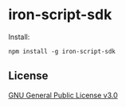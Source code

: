 # iron-script-sdk

Install:

    npm install -g iron-script-sdk

## License

[GNU General Public License v3.0](LICENSE)
